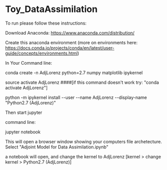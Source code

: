 # Toy_DataAssimilation



To run please follow these instructions: 


Download Anaconda: 
https://www.anaconda.com/distribution/

Create this anaconda environment (more on environments here: https://docs.conda.io/projects/conda/en/latest/user-guide/concepts/environments.html) 


In Your Command line: 

conda create -n AdjLorenz python=2.7 numpy matplotlib ipykernel

source activate AdjLorenz    ####[if this command doesn't work try: "conda activate AdjLorenz"]

python -m ipykernel install --user --name AdjLorenz --display-name "Python2.7 (AdjLorenz)"




Then start jupyter

command line: 

jupyter notebook 

This will open a browser window showing your computers file archetecture. Select "Adjoint Model for Data Assimilation.ipynb"

a notebook will open, and change the kernel to AdjLorenz [kernel > change kernel > Python2.7 (AdjLorenz)]
